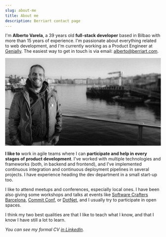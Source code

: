 ```yaml
---
slug: about-me
title: About me
description: Berriart contact page
---
```


I'm **Alberto Varela**, a 39 years old **full-stack developer** based in Bilbao with more than 15 years of experience. I'm passionate about everything related to web development, and I'm currently working as a Product Engineer at [Genially](https://www.genial.ly/). The easiest way
to get in touch is via email: [alberto@berriart.com](mailto:alberto@berriart.com).

![Alberto Varela](images/alberto-varela-2.jpg)

**I like to** work in agile teams where I can **participate and help in every stages of product development**. I've worked with multiple technologies and frameworks (both, in backend and frontend), and I've implemented continuous integration and continuous deployment pipelines in several projects. I have experience heading the dev department in a small start-up too.

I like to attend meetups and conferences, especially local ones. I have been also giving some workshops and talks at events like [Software Crafters Barcelona](https://softwarecrafters.barcelona/), [Commit Conf](https://commit-conf.com), or [DotNet](https://dotnet2019.com/), and I usually try to participate in open spaces.

I think my two best qualities are that I like to teach what I know, and that I know I have still a lot to learn.

*You can see my formal CV [in LinkedIn](https://www.linkedin.com/in/artberri).*
